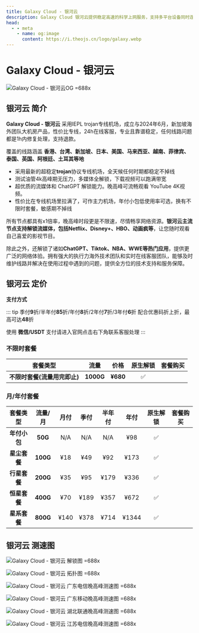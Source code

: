 ```yaml
---
title: Galaxy Cloud - 银河云
description: Galaxy Cloud 银河云提供稳定高速的科学上网服务，支持多平台设备同时连接，解锁奈飞 Netflix、HBO Max、Disney+、YouTube、Amazon Prime Video等主流全球流媒体，拥有遍布全球的多个高质量节点，特别适用于出国访问、流媒体加速和网络隐私保护，确保连接安全稳定，体验流畅无卡顿。
head:
  - - meta
    - name: og:image
      content: https://i.theojs.cn/logo/galaxy.webp
---
```


# Galaxy Cloud - 银河云

![Galaxy Cloud - 银河云OG =688x](https://i.theojs.cn/logo/galaxy.webp 'Galaxy Cloud - 银河云')

<!--@include: ./tip.md-->

<!-- :::tip 银河云 618大促活动开启!

- 月/季/半年付 85折 , 优惠码：**`wuyi85`**
- 年付8折（站内折上折，高达64折 ）优惠码：**`wuyi80`**
- 商店里显示的3年价格已经有6折了，再用年付优惠码购买3年套餐相当于48折了，超级给力

**特别注意: 银河云年付小包与不限时包不支持**

:::

<Links
  :items="[
    {
      image: { src: 'https://i.theojs.cn/logo/galaxy_transparent_square.webp', crop: true },
      name: '银河云 618大促活动开启!',
      desc: '活动时间：即日起至2025年06月30日23点59分',
      link: 'https://itheo.top/yhy',
      rel: 'sponsored noreferrer'
    }
  ]"
/> -->

## 银河云 简介 <Pill image="https://i.theojs.cn/logo/galaxy_transparent_square.webp" name="银河云官网" link="https://itheo.top/yhy" rel="sponsored noreferrer" />

**Galaxy Cloud - 银河云** 采用IEPL trojan专线机场，成立与2024年6月，新加坡海外团队大机房产品，性价比专线，24h在线客服，专业且靠谱稳定，任何线路问题都是1h内修复处理，支持退款。

覆盖的线路涵盖 **香港、台湾、新加坡、日本、美国、马来西亚、越南、菲律宾、泰国、英国、阿根廷、土耳其等地**

- 采用最新的超稳定**trojan**协议专线机场，全天候任何时期都稳定不掉线
- 测试油管4k高峰期无压力，多媒体全解锁，下载视频可以跑满带宽
- 超优质的流媒体和 ChatGPT 解锁能力。晚高峰可流畅观看 YouTube 4K视频。
- 性价比在专线机场里拉满了，可作主力机场，年付小包低使用率可选，换有不限时套餐，敏感期不掉线

所有节点都具有x1倍率，晚高峰时段更是不限速，尽情畅享网络资源。**银河云主流节点支持解锁流媒体，包括Netflix、Disney+、HBO、动画疯等**，让您随时观看自己喜爱的影视节目。

除此之外，还解锁了诸如**ChatGPT、Tiktok、NBA、WWE等热门应用**，提供更广泛的网络体验。拥有强大的执行力海外技术团队和实时在线客服团队，能够及时维护线路并解决在使用过程中遇到的问题，提供全方位的技术支持和服务保障。

## 银河云 定价

**支付方式** <pill :icon="{ icon: 'bi:alipay', color: '#1677ff' }" name="支付宝" /><pill :icon="{ icon: 'ri:wechat-pay-fill', color: '#07C160' }" name="微信支付" /><pill icon="cryptocurrency-color:usdt" name="USDT" />

::: tip
季付**9**折/半年付**85**折/年付**8**折/2年付**7**折/3年付**6**折 配合优惠码折上折，最高可达**48**折

使用 **微信/USDT** 支付请进入官网点击右下角联系客服处理
:::

### 不限时套餐<Badge type="danger" text="仅限前一万名用户!先到先得!!!"/>

|           套餐类型           |   流量    |   价格   | 原生解锁 |                                                    套餐购买                                                    |
| :--------------------------: | :-------: | :------: | :------: | :------------------------------------------------------------------------------------------------------------: |
| **不限时套餐(流量用完即止)** | **1000G** | **¥680** |    ✅    | <Pill icon="mdi:arrow-right-circle" name="立即购买" link="https://itheo.top/yhy" rel="sponsored noreferrer" /> |

### 月/年付套餐

|   套餐类型   | 流量/月  | 月付 | 季付 | 半年付 | 年付  | 原生解锁 |                                                    套餐购买                                                    |
| :----------: | :------: | :--: | :--: | :----: | :---: | :------: | :------------------------------------------------------------------------------------------------------------: |
| **年付小包** | **50G**  | N/A  | N/A  |  N/A   |  ¥98  |    ✅    | <Pill icon="mdi:arrow-right-circle" name="立即购买" link="https://itheo.top/yhy" rel="sponsored noreferrer" /> |
| **星尘套餐** | **100G** | ¥18  | ¥49  |  ¥92   | ¥173  |    ✅    | <Pill icon="mdi:arrow-right-circle" name="立即购买" link="https://itheo.top/yhy" rel="sponsored noreferrer" /> |
| **行星套餐** | **200G** | ¥35  | ¥95  |  ¥179  | ¥336  |    ✅    | <Pill icon="mdi:arrow-right-circle" name="立即购买" link="https://itheo.top/yhy" rel="sponsored noreferrer" /> |
| **恒星套餐** | **400G** | ¥70  | ¥189 |  ¥357  | ¥672  |    ✅    | <Pill icon="mdi:arrow-right-circle" name="立即购买" link="https://itheo.top/yhy" rel="sponsored noreferrer" /> |
| **星系套餐** | **800G** | ¥140 | ¥378 |  ¥714  | ¥1344 |    ✅    | <Pill icon="mdi:arrow-right-circle" name="立即购买" link="https://itheo.top/yhy" rel="sponsored noreferrer" /> |

## 银河云 测速图

![Galaxy Cloud - 银河云 解锁图 =688x](https://i.theojs.cn/airport/galaxy_unlock.webp)

![Galaxy Cloud - 银河云 拓扑图 =688x](https://i.theojs.cn/airport/galaxy_topology.webp)

![Galaxy Cloud - 银河云 广东电信晚高峰测速图 =688x](https://i.theojs.cn/airport/galaxy_guangdong_telecom.webp)

![Galaxy Cloud - 银河云 广东移动晚高峰测速图 =688x](https://i.theojs.cn/airport/galaxy_guangdong_mobile.webp)

![Galaxy Cloud - 银河云 湖北联通晚高峰测速图 =688x](https://i.theojs.cn/airport/galaxy_hubei_unicom.webp)

![Galaxy Cloud - 银河云 江苏电信晚高峰测速图 =688x](https://i.theojs.cn/airport/galaxy_jiangsu_telecom.webp)
